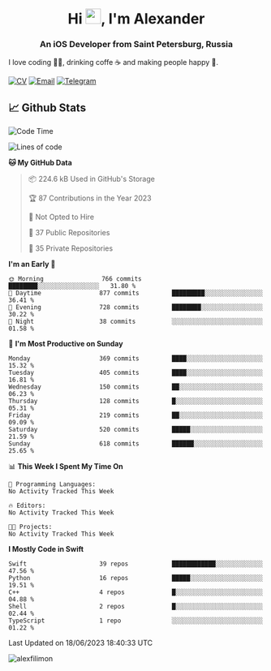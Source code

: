 <h1 align="center">Hi <img src="https://raw.githubusercontent.com/MartinHeinz/MartinHeinz/master/wave.gif" width="30px">, I'm Alexander</h1>
<h3 align="center">An iOS Developer from Saint Petersburg, Russia</h3>

I love coding 👨‍💻, drinking coffe ☕️ and making people happy 🎊.

[![CV](https://img.shields.io/badge/CV-Александр%20Филимонов-14b420)](http://alexfilimon.github.io/)
[![Email](https://img.shields.io/badge/Email-as.filimonov@mail.ru-f39f37)](mailto:as.filimonov@mail.ru)
[![Telegram](https://img.shields.io/badge/Telegram-alexfilimon-1686b1)](https://t.me/alexfilimon)

## 📈 Github Stats

<!--START_SECTION:waka-->
![Code Time](http://img.shields.io/badge/Code%20Time-0%20secs-blue)

![Lines of code](https://img.shields.io/badge/From%20Hello%20World%20I%27ve%20Written-1.4%20million%20lines%20of%20code-blue)

**🐱 My GitHub Data** 

> 📦 224.6 kB Used in GitHub's Storage 
 > 
> 🏆 87 Contributions in the Year 2023
 > 
> 🚫 Not Opted to Hire
 > 
> 📜 37 Public Repositories 
 > 
> 🔑 35 Private Repositories 
 > 
**I'm an Early 🐤** 

```text
🌞 Morning                766 commits         ████████░░░░░░░░░░░░░░░░░   31.80 % 
🌆 Daytime                877 commits         █████████░░░░░░░░░░░░░░░░   36.41 % 
🌃 Evening                728 commits         ████████░░░░░░░░░░░░░░░░░   30.22 % 
🌙 Night                  38 commits          ░░░░░░░░░░░░░░░░░░░░░░░░░   01.58 % 
```
📅 **I'm Most Productive on Sunday** 

```text
Monday                   369 commits         ████░░░░░░░░░░░░░░░░░░░░░   15.32 % 
Tuesday                  405 commits         ████░░░░░░░░░░░░░░░░░░░░░   16.81 % 
Wednesday                150 commits         ██░░░░░░░░░░░░░░░░░░░░░░░   06.23 % 
Thursday                 128 commits         █░░░░░░░░░░░░░░░░░░░░░░░░   05.31 % 
Friday                   219 commits         ██░░░░░░░░░░░░░░░░░░░░░░░   09.09 % 
Saturday                 520 commits         █████░░░░░░░░░░░░░░░░░░░░   21.59 % 
Sunday                   618 commits         ██████░░░░░░░░░░░░░░░░░░░   25.65 % 
```


📊 **This Week I Spent My Time On** 

```text
💬 Programming Languages: 
No Activity Tracked This Week

🔥 Editors: 
No Activity Tracked This Week

🐱‍💻 Projects: 
No Activity Tracked This Week
```

**I Mostly Code in Swift** 

```text
Swift                    39 repos            ████████████░░░░░░░░░░░░░   47.56 % 
Python                   16 repos            █████░░░░░░░░░░░░░░░░░░░░   19.51 % 
C++                      4 repos             █░░░░░░░░░░░░░░░░░░░░░░░░   04.88 % 
Shell                    2 repos             █░░░░░░░░░░░░░░░░░░░░░░░░   02.44 % 
TypeScript               1 repo              ░░░░░░░░░░░░░░░░░░░░░░░░░   01.22 % 
```




 Last Updated on 18/06/2023 18:40:33 UTC
<!--END_SECTION:waka-->

<img align="center" src="https://github-readme-stats.vercel.app/api?username=alexfilimon&show_icons=true" alt="alexfilimon" />
